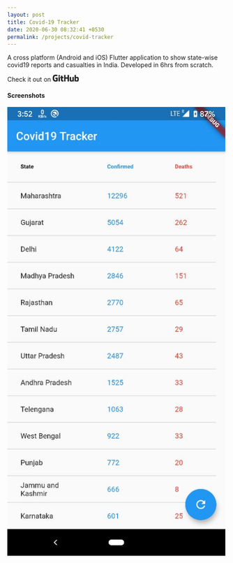```yaml
---
layout: post
title: Covid-19 Tracker
date: 2020-06-30 08:32:41 +0530
permalink: /projects/covid-tracker
---
```



A cross platform (Android and iOS) Flutter application to show state-wise covid19 reports and casualties in India. Developed in 6hrs from scratch. 


Check it out on  <a href="https://github.com/axayjha/covid19tracker"><img src="https://github.com/axayjha/axayjha.github.io/raw/master/img/github.png" width="60px"></a>


<h4>Screenshots</h4>
<img width="500" alt="iCast screenshot" src="https://github.com/axayjha/covid19tracker/raw/master/covScr.jpeg" width="300px">
